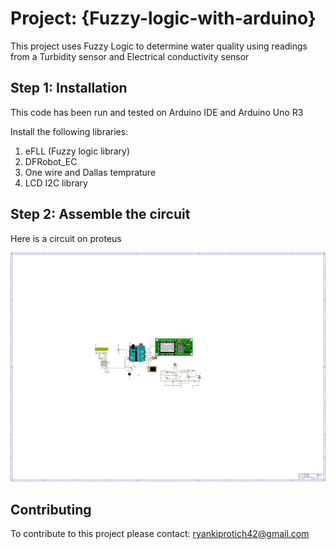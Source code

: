 
# Project: {Fuzzy-logic-with-arduino}
This project uses Fuzzy Logic to determine water quality using readings from a Turbidity sensor and Electrical conductivity sensor
## Step 1: Installation
This code has been run and tested on  Arduino IDE and Arduino Uno R3

Install the following libraries:

1. eFLL (Fuzzy logic library)
2. DFRobot_EC
3. One wire and Dallas temprature
4. LCD I2C library

## Step 2: Assemble the circuit
Here is a circuit on proteus

![SVG image](./circuit.SVG)





## Contributing
To contribute to this project please contact: ryankiprotich42@gmail.com
